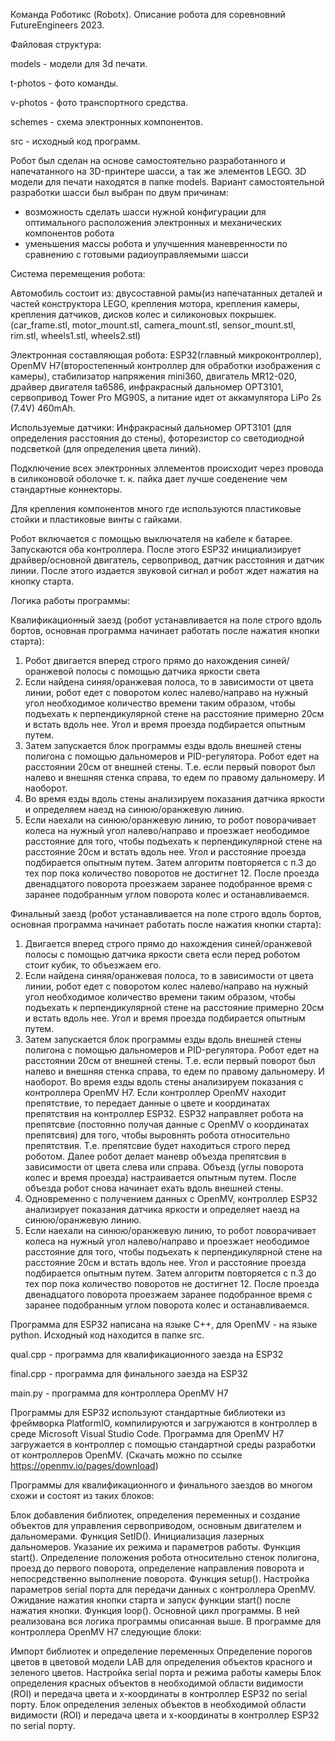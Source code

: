 Команда Роботикс (Robotx). Описание робота для соревновний FutureEngineers 2023.

Файловая структура:

models - модели для 3d печати.

t-photos - фото команды.

v-photos - фото транспортного средства.

schemes - схема электронных компонентов.

src - исходный код программ.

Робот был сделан на основе самостоятельно разработанного и напечатанного на 3D-принтере шасси, а так же элементов LEGO. 3D модели для печати находятся в папке models. Вариант самостоятельной разработки шасси был выбран по двум причинам:

- возможность сделать шасси нужной конфигурации для оптимального расположения электронных и механических компонентов робота
- уменьшения массы робота и улучшенния маневренности по сравнению с готовыми радиоуправляемыми шасси
  
Система перемещения робота:

Автомобиль состоит из: двусоставной рамы(из напечатанных деталей и частей конструктора LEGO, крепления мотора, крепления камеры, крепления датчиков, дисков колес и силиконовых покрышек.(car_frame.stl, motor_mount.stl, camera_mount.stl, sensor_mount.stl, rim.stl, wheels1.stl, wheels2.stl)

Электронная составляющая робота: ESP32(главный микроконтроллер), OpenMV H7(второстепенный контроллер для обработки изображения с камеры), стабилизатор напряжения mini360, двигатель MR12-020, драйвер двигателя ta6586, инфракрасный дальномер OPT3101, сервопривод Tower Pro MG90S, а питание идет от аккамулятора LiPo 2s (7.4V) 460mAh.

Используемые датчики: Инфракрасный дальномер OPT3101 (для определения расстояния до стены), фоторезистор со светодиодной подсветкой (для определения цвета линий).

Подключение всех электронных эллементов происходит через провода в силиконовой оболочке т. к. пайка дает лучше соеденение чем стандартные коннекторы.

Для крепления компонентов много где используются пластиковые стойки и пластиковые винты с гайками.

Робот включается с помощью выключателя на кабеле к батарее. Запускаются оба контроллера. После этого ESP32 инициализирует драйвер/основной двигатель, сервопривод, датчик расстояния и датчик линии. После этого издается звуковой сигнал и робот ждет нажатия на кнопку старта.

Логика работы программы:

Квалификационный заезд (робот устанавливается на поле строго вдоль бортов, основная программа начинает работать после нажатия кнопки старта):

1. Робот двигается вперед строго прямо до нахождения синей/оранжевой полосы с помощью датчика яркости света
2. Если найдена синяя/оранжевая полоса, то в зависимости от цвета линии, робот едет с поворотом колес налево/направо на нужный угол необходимое количество времени таким образом, чтобы подъехать к перпендикулярной стене на расстояние примерно 20см и встать вдоль нее. Угол и время проезда подбирается опытным путем.
3. Затем запускается блок программы езды вдоль внешней стены полигона с помощью дальномеров и PID-регулятора. Робот едет на расстоянии 20см от внешней стены. Т.е. если первый поворот был налево и внешняя стенка справа, то едем по правому дальномеру. И наоборот.
4. Во время езды вдоль стены анализируем показания датчика яркости и определяем наезд на синюю/оранжевую линию.
5. Если наехали на синюю/оранжевую линию, то робот поворачивает колеса на нужный угол налево/направо и проезжает неободимое расстояние для того, чтобы подъехать к перпендикулярной стене на расстояние 20см и встать вдоль нее. Угол и расстояние проезда подбирается опытным путем.
Затем алгоритм повторяется с п.3 до тех пор пока количество поворотов не достигнет 12.
После проезда двенадцатого поворота проезжаем заранее подобранное время с заранее подобранным углом поворота колес и останавливаемся.

Финальный заезд (робот устанавливается на поле строго вдоль бортов, основная программа начинает работать после нажатия кнопки старта):

1. Двигается вперед строго прямо до нахождения синей/оранжевой полосы с помощью датчика яркости света если перед роботом стоит кубик, то объезжаем его.
2. Если найдена синяя/оранжевая полоса, то в зависимости от цвета линии, робот едет с поворотом колес налево/направо на нужный угол необходимое количество времени таким образом, чтобы подъехать к перпендикулярной стене на расстояние примерно 20см и встать вдоль нее. Угол и время проезда подбирается опытным путем.
3. Затем запускается блок программы езды вдоль внешней стены полигона с помощью дальномеров и PID-регулятора. Робот едет на расстоянии 20см от внешней стены. Т.е. если первый поворот был налево и внешняя стенка справа, то едем по правому дальномеру. И наоборот.
Во время езды вдоль стены анализируем показания с контроллера OpenMV H7. Если контроллер OpenMV находит препятствие, то передает данные о цвете и координатах препятствия на контроллер ESP32. ESP32 направляет робота на препятсвие (постоянно получая данные с OpenMV о координатах препятсвия) для того, чтобы выровнять робота относительно препятствия. Т.е. препятсвие будет находиться строго перед роботом. Далее робот делает маневр объезда препятсвия в зависимости от цвета слева или справа. Объезд (углы поворота колес и время проезда) настраивается опытным путем. После объезда робот снова начинает ехать вдоль внешней стены.
4. Одновременно с получением данных с OpenMV, контроллер ESP32 анализирует показания датчика яркости и определяет наезд на синюю/оранжевую линию.
5. Если наехали на синюю/оранжевую линию, то робот поворачивает колеса на нужный угол налево/направо и проезжает неободимое расстояние для того, чтобы подъехать к перпендикулярной стене на расстояние 20см и встать вдоль нее. Угол и расстояние проезда подбирается опытным путем.
Затем алгоритм повторяется с п.3 до тех пор пока количество поворотов не достигнет 12.
После проезда двенадцатого поворота проезжаем заранее подобранное время с заранее подобранным углом поворота колес и останавливаемся.

Программа для ESP32 написана на языке C++, для OpenMV - на языке python. Исходный код находится в папке src.

qual.cpp - программа для квалификационного заезда на ESP32

final.cpp - программа для финального заезда на ESP32

main.py - программа для контроллера OpenMV H7

Программы для ESP32 используют стандартные библиотеки из фреймворка PlatformIO, компилируются и загружаются в контроллер в среде Microsoft Visual Studio Code. Программа для OpenMV H7 загружается в контроллер с помощью стандартной среды разработки от контроллеров OpenMV. (Скачать можно по ссылке https://openmv.io/pages/download)

Программы для квалификационного и финального заездов во многом схожи и состоят из таких блоков:

Блок добавления библиотек, определения переменных и создание объектов для управления сервоприводом, основным двигателем и дальномерами.
Функция SetID(). Инициализация лазерных дальномеров. Указание их режима и параметров работы.
Функция start(). Определение положения робота относительно стенок полигона, проезд до первого поворота, определение направления поворота и непосредственно выполнение поворота.
Функция setup(). Настройка параметров serial порта для передачи данных с контроллера OpenMV. Ожидание нажатия кнопки старта и запуск функции start() после нажатия кнопки.
Функция loop(). Основной цикл программы. В ней реализована вся логика программы описанная выше.
В программе для контроллера OpenMV H7 следующие блоки:

Импорт библиотек и определение переменных
Определение порогов цветов в цветовой модели LAB для определения объектов красного и зеленого цветов.
Настройка serial порта и режима работы камеры
Блок определения красных объектов в необходимой области видимости (ROI) и передача цвета и х-координаты в контроллер ESP32 по serial порту.
Блок определения зеленых объектов в необходимой области видимости (ROI) и передача цвета и х-координаты в контроллер ESP32 по serial порту.
